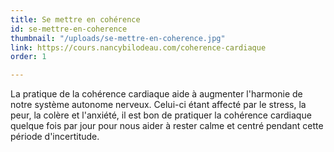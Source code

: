 ```yaml
---
title: Se mettre en cohérence
id: se-mettre-en-coherence
thumbnail: "/uploads/se-mettre-en-coherence.jpg"
link: https://cours.nancybilodeau.com/coherence-cardiaque
order: 1

---
```

La pratique de la cohérence cardiaque aide à augmenter l'harmonie de notre système autonome nerveux. Celui-ci étant affecté par le stress, la peur, la colère et l'anxiété, il est bon de pratiquer la cohérence cardiaque quelque fois par jour pour nous aider à rester calme et centré pendant cette période d'incertitude.